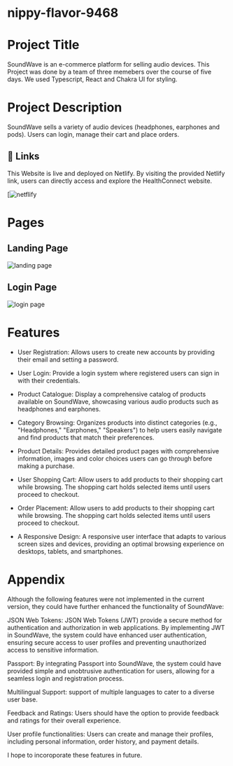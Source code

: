 # nippy-flavor-9468
# Project Title

SoundWave is an e-commerce platform for selling audio devices. This Project was done by a team of three memebers over the course of five days. We used Typescript, React and Chakra UI for styling.

# Project Description

SoundWave sells a variety of audio devices (headphones, earphones and pods). Users can login, manage their cart and place orders.

## 🔗 Links

This Website is live and deployed on Netlify.
By visiting the provided Netlify link, users can directly access and explore the HealthConnect website.

[![netflify](https://startling-mermaid-fc7ad8.netlify.app/)



# Pages

## Landing Page 

![landing page](https://res.cloudinary.com/dsixdct6o/image/upload/v1690152355/Screenshot_2023-07-24_at_04.15.08_aaqg2e.png)

## Login Page 

![login page](https://res.cloudinary.com/dsixdct6o/image/upload/v1690152353/Screenshot_2023-07-24_at_04.15.24_ahvf7g.png)




# Features

- User Registration: Allows users to create new accounts by providing their email and setting a password.

- User Login: Provide a login system where registered users can sign in with their credentials.

- Product Catalogue: Display a comprehensive catalog of products available on SoundWave, showcasing various audio products such as headphones and earphones.

- Category Browsing: Organizes products into distinct categories (e.g., "Headphones," "Earphones," "Speakers") to help users easily navigate and find products that match their preferences.

- Product Details: Provides detailed product pages with comprehensive information, images and color choices users can go through before making a purchase.

- User Shopping Cart: Allow users to add products to their shopping cart while browsing. The shopping cart holds selected items until users proceed to checkout.

- Order Placement: Allow users to add products to their shopping cart while browsing. The shopping cart holds selected items until users proceed to checkout.

- A Responsive Design: A responsive user interface that adapts to various screen sizes and devices, providing an optimal browsing experience on desktops, tablets, and smartphones.
# Appendix

Although the following features were not implemented in the current version, they could have further enhanced the functionality of SoundWave:

JSON Web Tokens: JSON Web Tokens (JWT) provide a secure method for authentication and authorization in web applications. By implementing JWT in SoundWave, the system could have enhanced user authentication, ensuring secure access to user profiles and preventing unauthorized access to sensitive information.

Passport: By integrating Passport into SoundWave, the system could have provided simple and unobtrusive authentication for users, allowing for a seamless login and registration process.

Multilingual Support: support of multiple languages to cater to a diverse user base.

Feedback and Ratings: Users should have the option to provide feedback and ratings for their overall experience.

User profile functionalities: Users can create and manage their profiles, including personal information, order history, and payment details.

I hope to incoroporate these features in future.

